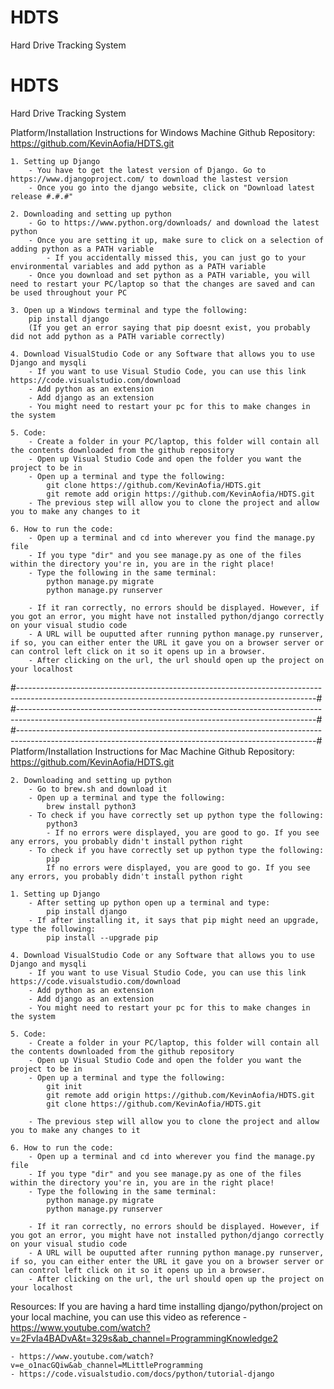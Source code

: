# HDTS
Hard Drive Tracking System
# HDTS
Hard Drive Tracking System


Platform/Installation Instructions for Windows Machine
    Github Repository: https://github.com/KevinAofia/HDTS.git

    1. Setting up Django
        - You have to get the latest version of Django. Go to https://www.djangoproject.com/ to download the lastest version
        - Once you go into the django website, click on "Download latest release #.#.#"

    2. Downloading and setting up python 
        - Go to https://www.python.org/downloads/ and download the latest python
        - Once you are setting it up, make sure to click on a selection of adding python as a PATH variable
            - If you accidentally missed this, you can just go to your environmental variables and add python as a PATH variable
        - Once you download and set python as a PATH variable, you will need to restart your PC/laptop so that the changes are saved and can be used throughout your PC

    3. Open up a Windows terminal and type the following:
        pip install django
        (If you get an error saying that pip doesnt exist, you probably did not add python as a PATH variable correctly)

    4. Download VisualStudio Code or any Software that allows you to use Django and mysqli
        - If you want to use Visual Studio Code, you can use this link https://code.visualstudio.com/download
        - Add python as an extension
        - Add django as an extension
        - You might need to restart your pc for this to make changes in the system

    5. Code:
        - Create a folder in your PC/laptop, this folder will contain all the contents downloaded from the github repository
        - Open up Visual Studio Code and open the folder you want the project to be in
        - Open up a terminal and type the following:
            git clone https://github.com/KevinAofia/HDTS.git
            git remote add origin https://github.com/KevinAofia/HDTS.git
        - The previous step will allow you to clone the project and allow you to make any changes to it

    6. How to run the code:
        - Open up a terminal and cd into wherever you find the manage.py file
        - If you type "dir" and you see manage.py as one of the files within the directory you're in, you are in the right place!
        - Type the following in the same terminal:
            python manage.py migrate
            python manage.py runserver

        - If it ran correctly, no errors should be displayed. However, if you got an error, you might have not installed python/django correctly on your visual studio code
        - A URL will be ouputted after running python manage.py runserver, if so, you can either enter the URL it gave you on a browser server or can control left click on it so it opens up in a browser. 
        - After clicking on the url, the url should open up the project on your localhost
#--------------------------------------------------------------------------------------------------------------------------------------------------------#
#--------------------------------------------------------------------------------------------------------------------------------------------------------#
#--------------------------------------------------------------------------------------------------------------------------------------------------------#
Platform/Installation Instructions for Mac Machine
    Github Repository: https://github.com/KevinAofia/HDTS.git

    2. Downloading and setting up python 
        - Go to brew.sh and download it
        - Open up a terminal and type the following:
            brew install python3
        - To check if you have correctly set up python type the following:
            python3
            - If no errors were displayed, you are good to go. If you see any errors, you probably didn't install python right
        - To check if you have correctly set up python type the following:
            pip
            If no errors were displayed, you are good to go. If you see any errors, you probably didn't install python right

    1. Setting up Django
        - After setting up python open up a terminal and type:
            pip install django
        - If after installing it, it says that pip might need an upgrade, type the following:
            pip install --upgrade pip
    
    4. Download VisualStudio Code or any Software that allows you to use Django and mysqli
        - If you want to use Visual Studio Code, you can use this link https://code.visualstudio.com/download
        - Add python as an extension
        - Add django as an extension
        - You might need to restart your pc for this to make changes in the system

    5. Code:
        - Create a folder in your PC/laptop, this folder will contain all the contents downloaded from the github repository
        - Open up Visual Studio Code and open the folder you want the project to be in
        - Open up a terminal and type the following:
            git init
            git remote add origin https://github.com/KevinAofia/HDTS.git
            git clone https://github.com/KevinAofia/HDTS.git
            
        - The previous step will allow you to clone the project and allow you to make any changes to it

    6. How to run the code:
        - Open up a terminal and cd into wherever you find the manage.py file
        - If you type "dir" and you see manage.py as one of the files within the directory you're in, you are in the right place!
        - Type the following in the same terminal:
            python manage.py migrate
            python manage.py runserver

        - If it ran correctly, no errors should be displayed. However, if you got an error, you might have not installed python/django correctly on your visual studio code
        - A URL will be ouputted after running python manage.py runserver, if so, you can either enter the URL it gave you on a browser server or can control left click on it so it opens up in a browser. 
        - After clicking on the url, the url should open up the project on your localhost


Resources:
    If you are having a hard time installing django/python/project on your local machine, you can use this video as reference 
        - https://www.youtube.com/watch?v=2FvIa4BADvA&t=329s&ab_channel=ProgrammingKnowledge2
    
    - https://www.youtube.com/watch?v=e_o1nacGQiw&ab_channel=MLittleProgramming
    - https://code.visualstudio.com/docs/python/tutorial-django
